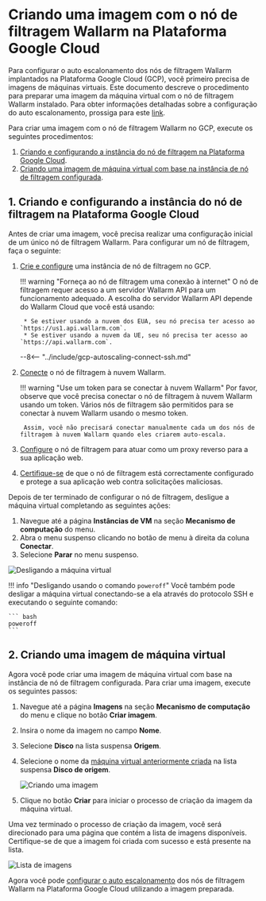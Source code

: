 [link-docs-gcp-autoscaling]:        autoscaling-overview.md
[link-docs-gcp-node-setup]:         ../../../installation/cloud-platforms/gcp/machine-image.md
[link-cloud-connect-guide]:         ../../../installation/cloud-platforms/gcp/machine-image.md#4-connect-the-filtering-node-to-the-wallarm-cloud
[link-docs-reverse-proxy-setup]:    ../../../installation/cloud-platforms/gcp/machine-image.md#5-enable-wallarm-to-analyze-the-traffic
[link-docs-check-operation]:        ../../installation-check-operation-en.md

[img-vm-instance-poweroff]:     ../../../images/installation-gcp/auto-scaling/common/create-image/vm-poweroff.png
[img-create-image]:             ../../../images/installation-gcp/auto-scaling/common/create-image/create-image.png
[img-check-image]:              ../../../images/installation-gcp/auto-scaling/common/create-image/image-list.png

[anchor-node]:  #1-creating-and-configuring-the-filtering-node-instance-on-the-google-cloud-platform
[anchor-gcp]:   #2-creating-a-virtual-machine-image

# Criando uma imagem com o nó de filtragem Wallarm na Plataforma Google Cloud

Para configurar o auto escalonamento dos nós de filtragem Wallarm implantados na Plataforma Google Cloud (GCP), você primeiro precisa de imagens de máquinas virtuais. Este documento descreve o procedimento para preparar uma imagem da máquina virtual com o nó de filtragem Wallarm instalado. Para obter informações detalhadas sobre a configuração do auto escalonamento, prossiga para este [link][link-docs-gcp-autoscaling].

Para criar uma imagem com o nó de filtragem Wallarm no GCP, execute os seguintes procedimentos:
1. [Criando e configurando a instância do nó de filtragem na Plataforma Google Cloud][anchor-node].
2. [Criando uma imagem de máquina virtual com base na instância de nó de filtragem configurada][anchor-gcp].

## 1. Criando e configurando a instância do nó de filtragem na Plataforma Google Cloud

Antes de criar uma imagem, você precisa realizar uma configuração inicial de um único nó de filtragem Wallarm. Para configurar um nó de filtragem, faça o seguinte:
1. [Crie e configure][link-docs-gcp-node-setup] uma instância de nó de filtragem no GCP.

    !!! warning "Forneça ao nó de filtragem uma conexão à internet"
        O nó de filtragem requer acesso a um servidor Wallarm API para um funcionamento adequado. A escolha do servidor Wallarm API depende do Wallarm Cloud que você está usando:

        * Se estiver usando a nuvem dos EUA, seu nó precisa ter acesso ao `https://us1.api.wallarm.com`.
        * Se estiver usando a nuvem da UE, seu nó precisa ter acesso ao `https://api.wallarm.com`.
    
    --8<-- "../include/gcp-autoscaling-connect-ssh.md"

2. [Conecte][link-cloud-connect-guide] o nó de filtragem à nuvem Wallarm.

    !!! warning "Use um token para se conectar à nuvem Wallarm"
        Por favor, observe que você precisa conectar o nó de filtragem à nuvem Wallarm usando um token. Vários nós de filtragem são permitidos para se conectar à nuvem Wallarm usando o mesmo token.
       
        Assim, você não precisará conectar manualmente cada um dos nós de filtragem à nuvem Wallarm quando eles criarem auto-escala.

3. [Configure][link-docs-reverse-proxy-setup] o nó de filtragem para atuar como um proxy reverso para a sua aplicação web.

4. [Certifique-se][link-docs-check-operation] de que o nó de filtragem está correctamente configurado e protege a sua aplicação web contra solicitações maliciosas.

Depois de ter terminado de configurar o nó de filtragem, desligue a máquina virtual completando as seguintes ações:
1. Navegue até a página **Instâncias de VM** na seção **Mecanismo de computação** do menu.
2. Abra o menu suspenso clicando no botão de menu à direita da coluna **Conectar**.
3. Selecione **Parar** no menu suspenso.

![Desligando a máquina virtual][img-vm-instance-poweroff]

!!! info "Desligando usando o comando `poweroff`"
    Você também pode desligar a máquina virtual conectando-se a ela através do protocolo SSH e executando o seguinte comando:
    
    ``` bash
 	poweroff
 	```

## 2. Criando uma imagem de máquina virtual

Agora você pode criar uma imagem de máquina virtual com base na instância de nó de filtragem configurada. Para criar uma imagem, execute os seguintes passos:
1. Navegue até a página **Imagens** na seção **Mecanismo de computação** do menu e clique no botão **Criar imagem**.
2. Insira o nome da imagem no campo **Nome**.
3. Selecione **Disco** na lista suspensa **Origem**.
4. Selecione o nome da [máquina virtual anteriormente criada][anchor-node] na lista suspensa **Disco de origem**.

    ![Criando uma imagem][img-create-image]

5. Clique no botão **Criar** para iniciar o processo de criação da imagem da máquina virtual.

Uma vez terminado o processo de criação da imagem, você será direcionado para uma página que contém a lista de imagens disponíveis. Certifique-se de que a imagem foi criada com sucesso e está presente na lista.

![Lista de imagens][img-check-image]

Agora você pode [configurar o auto escalonamento][link-docs-gcp-autoscaling] dos nós de filtragem Wallarm na Plataforma Google Cloud utilizando a imagem preparada.